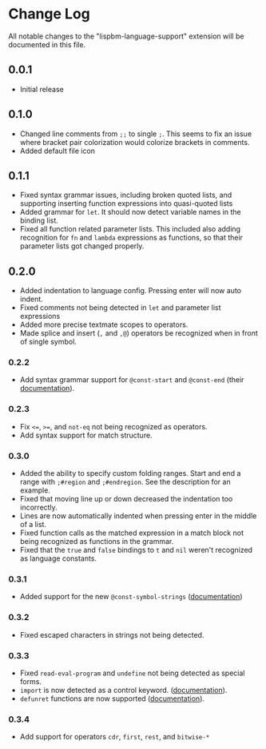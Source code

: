 # Change Log

All notable changes to the "lispbm-language-support" extension will be documented in this file.

<!-- Check [Keep a Changelog](http://keepachangelog.com/) for recommendations on how to structure this file. -->

## 0.0.1

-   Initial release

## 0.1.0

-   Changed line comments from `;;` to single `;`. This seems to fix an issue where
    bracket pair colorization would colorize brackets in comments.
-   Added default file icon

## 0.1.1

-   Fixed syntax grammar issues, including broken quoted lists, and supporting
    inserting function expressions into quasi-quoted lists
-   Added grammar for `let`. It should now detect variable names in the binding
    list.
-   Fixed all function related parameter lists. This included also adding
    recognition for `fn` and `lambda` expressions as functions, so that their
    parameter lists got changed properly.

## 0.2.0

-   Added indentation to language config. Pressing enter will now auto indent.
-   Fixed comments not being detected in `let` and parameter list expressions
-   Added more precise textmate scopes to operators.
-   Made splice and insert (`,` and `,@`) operators be recognized when in front of
    single symbol.

### 0.2.2

-   Add syntax grammar support for `@const-start` and `@const-end` (their
    [documentation](https://github.com/vedderb/bldc/blob/master/lispBM/lispBM/doc/lbmref.md#const-start)).

### 0.2.3

-   Fix `<=`, `>=`, and `not-eq` not being recognized as operators.
-   Add syntax support for match structure.

### 0.3.0

-   Added the ability to specify custom folding ranges. Start and end a range with
    `;#region` and `;#endregion`.
    See the description for an example.
-   Fixed that moving line up or down decreased the indentation too incorrectly.
-   Lines are now automatically indented when pressing enter in the middle of a
    list.
-   Fixed function calls as the matched expression in a match block not being
    recognized as functions in the grammar.
-   Fixed that the `true` and `false` bindings to `t` and `nil` weren't
    recognized as language constants.

### 0.3.1

-   Added support for the new `@const-symbol-strings`
    ([documentation](https://github.com/svenssonjoel/lispBM/blob/master/doc/lbmref.md#const-symbol-strings))

### 0.3.2

-   Fixed escaped characters in strings not being detected.

### 0.3.3

-   Fixed `read-eval-program` and `undefine` not being detected as special
    forms.
-   `import` is now detected as a control keyword. ([documentation](https://github.com/vedderb/bldc/blob/master/lispBM/README.md#import)).
-   `defunret` functions are now supported ([documentation](https://github.com/vedderb/bldc/blob/master/lispBM/README.md#defunret)).

### 0.3.4

-   Add support for operators `cdr`, `first`, `rest`, and `bitwise-*`
